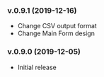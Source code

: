 ### v.0.9.1 (2019-12-16)
* Change CSV output format
* Change Main Form design

### v.0.9.0 (2019-12-05)
* Initial release
